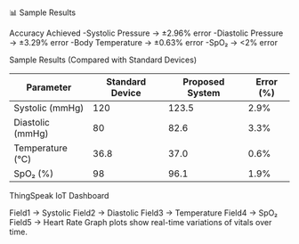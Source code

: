 📊 Sample Results

Accuracy Achieved
-Systolic Pressure → ±2.96% error
-Diastolic Pressure → ±3.29% error
-Body Temperature → ±0.63% error
-SpO₂ → <2% error

Sample Results (Compared with Standard Devices)

| Parameter        | Standard Device | Proposed System | Error (%) |
|------------------|-----------------|-----------------|-----------|
| Systolic (mmHg)  | 120             | 123.5           | 2.9%      |
| Diastolic (mmHg) | 80              | 82.6            | 3.3%      |
| Temperature (°C) | 36.8            | 37.0            | 0.6%      |
| SpO₂ (%)         | 98              | 96.1            | 1.9%      |


ThingSpeak IoT Dashboard

Field1 → Systolic
Field2 → Diastolic
Field3 → Temperature
Field4 → SpO₂
Field5 → Heart Rate
Graph plots show real-time variations of vitals over time.
